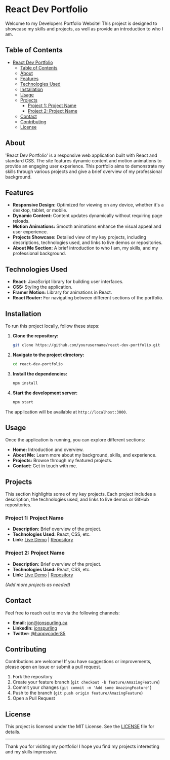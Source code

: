 # React Dev Portfolio

Welcome to my Developers Portfolio Website! This project is designed to showcase my skills and projects, as well as provide an introduction to who I am.

## Table of Contents
- [React Dev Portfolio](#react-dev-portfolio)
  - [Table of Contents](#table-of-contents)
  - [About](#about)
  - [Features](#features)
  - [Technologies Used](#technologies-used)
  - [Installation](#installation)
  - [Usage](#usage)
  - [Projects](#projects)
    - [Project 1: Project Name](#project-1-project-name)
    - [Project 2: Project Name](#project-2-project-name)
  - [Contact](#contact)
  - [Contributing](#contributing)
  - [License](#license)

## About
'React Dev Portfolio' is a responsive web application built with React and standard CSS. The site features dynamic content and motion animations to provide an engaging user experience. This portfolio aims to demonstrate my skills through various projects and give a brief overview of my professional background.

## Features
- **Responsive Design:** Optimized for viewing on any device, whether it's a desktop, tablet, or mobile.
- **Dynamic Content:** Content updates dynamically without requiring page reloads.
- **Motion Animations:** Smooth animations enhance the visual appeal and user experience.
- **Projects Showcase:** Detailed view of my key projects, including descriptions, technologies used, and links to live demos or repositories.
- **About Me Section:** A brief introduction to who I am, my skills, and my professional background.

## Technologies Used
- **React:** JavaScript library for building user interfaces.
- **CSS:** Styling the application.
- **Framer Motion:** Library for animations in React.
- **React Router:** For navigating between different sections of the portfolio.

## Installation
To run this project locally, follow these steps:

1. **Clone the repository:**
    ```sh
    git clone https://github.com/yourusername/react-dev-portfolio.git
    ```
2. **Navigate to the project directory:**
    ```sh
    cd react-dev-portfolio
    ```
3. **Install the dependencies:**
    ```sh
    npm install
    ```
4. **Start the development server:**
    ```sh
    npm start
    ```
The application will be available at `http://localhost:3000`.

## Usage
Once the application is running, you can explore different sections:
- **Home:** Introduction and overview.
- **About Me:** Learn more about my background, skills, and experience.
- **Projects:** Browse through my featured projects.
- **Contact:** Get in touch with me.

## Projects
This section highlights some of my key projects. Each project includes a description, the technologies used, and links to live demos or GitHub repositories.

### Project 1: Project Name
- **Description:** Brief overview of the project.
- **Technologies Used:** React, CSS, etc.
- **Link:** [Live Demo](#) | [Repository](#)

### Project 2: Project Name
- **Description:** Brief overview of the project.
- **Technologies Used:** React, CSS, etc.
- **Link:** [Live Demo](#) | [Repository](#)

*(Add more projects as needed)*

## Contact
Feel free to reach out to me via the following channels:
- **Email:** jon@jonspurling.ca
- **LinkedIn:** [jonspurling](https://www.linkedin.com/in/jonspurling/)
- **Twitter:** [@happycoder85](https://twitter.com/happycoder85)

## Contributing
Contributions are welcome! If you have suggestions or improvements, please open an issue or submit a pull request.

1. Fork the repository
2. Create your feature branch (`git checkout -b feature/AmazingFeature`)
3. Commit your changes (`git commit -m 'Add some AmazingFeature'`)
4. Push to the branch (`git push origin feature/AmazingFeature`)
5. Open a Pull Request

## License
This project is licensed under the MIT License. See the [LICENSE](LICENSE) file for details.

---

Thank you for visiting my portfolio! I hope you find my projects interesting and my skills impressive.